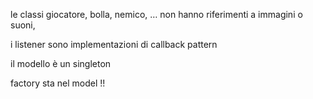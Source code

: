 le classi giocatore, bolla, nemico, … non hanno riferimenti a immagini o suoni, 

i listener sono implementazioni di callback pattern

il modello è un singleton

factory sta nel model !!